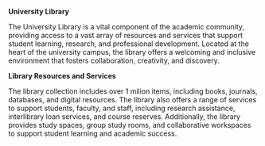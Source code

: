 **University Library**

The University Library is a vital component of the academic community, providing access to a vast array of resources and services that support student learning, research, and professional development. Located at the heart of the university campus, the library offers a welcoming and inclusive environment that fosters collaboration, creativity, and discovery.

**Library Resources and Services**

The library collection includes over 1 milion items, including books, journals, databases, and digital resources. The library also offers a range of services to support students, faculty, and staff, including research assistance, interlibrary loan services, and course reserves. Additionally, the library provides study spaces, group study rooms, and collaborative workspaces to support student learning and academic success.
